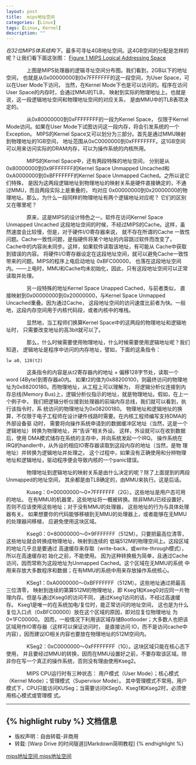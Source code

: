 ```yaml
---
layout: post
title:  mips地址空间
categories: [Linux]
tags: [Linux, Kernel]
description: ""
---
```


*在32位MIPS体系结构下*，最多可寻址4GB地址空间。这4GB空间的分配是怎样的呢？让我们看下面这张图：
[Figure 1 MIPS Logical Addressing Space](/images/kernel/32位mips地址空间.png)

&emsp;&emsp;&emsp;&emsp;上图是MIPS处理器的逻辑寻址空间分布图。我们看到，2GB以下的地址空间，
也就是从0x00000000到0x7FFFFFFF的这一段空间，为User Space，可以在User Mode下访问，
当然，在Kernel Mode下也是可以访问的。程序在访问User Space的内存时，会通过MMU的TLB，
映射到实际的物理地址上。也就是说，这一段逻辑地址空间和物理地址空间的对应关系，
是由MMU中的TLB表项决定的。

&emsp;&emsp;&emsp;&emsp;从0x80000000到0xFFFFFFFF的一段为Kernel Space，
仅限于Kernel Mode访问。如果在User Mode下试图访问这一段内存，将会引发系统的一个Exception。
MIPS的Kernel Space又可以划分为三部分。首先是通过MMU映射到物理地址的1GB空间，
地址范围从0xC0000000到0xFFFFFFFF。这1GB空间可以用来访问实际的DRAM内存，可以为操作系统的内核所用。

&emsp;&emsp;&emsp;&emsp;MIPS的Kernel Space中，还有两段特殊的地址空间，
分别是从0x80000000到0x9FFFFFFF的Kernel Space Unmapped Uncached和
0xA0000000到0xBFFFFFFF的Kernel Space Unmapped Cached。之所以说它们特殊，
是因为这两段逻辑地址到物理地址的映射关系是硬件直接确定的，不通过MMU，而且两段实际上是重叠的，
均对应 0x00000000到0x20000000的物理地址。那么，为什么一段同样的物理地址有两个逻辑地址对应呢？
它们的区别又在哪里呢？

&emsp;&emsp;&emsp;&emsp;原来，这是MIPS的设计特色之一。软件在访问Kernel Space Unmapped Uncached
这段地址空间的时候，不经过MIPS的Cache。这样，虽然速度会比较慢，但是，对于硬件I/O寄存器来说，
就不存在所谓的Cache 一致性问题。Cache一致性问题，是指硬件将某个地址的内容跳过软件而改变了，
Cache中的内容尚未同步。这样，如果软件读取该地址，有可能从 Cache中获取到错误的内容。
将硬件I/O寄存器设定在这段地址空间，就可以避免Cache一致性带来的问题。MIPS的程序上电启动地址 0xBFC00000，
也落在这段地址空间内。——上电时，MMU和Cache均未初始化，因此，只有这段地址空间可以正常读取并处理。

&emsp;&emsp;&emsp;&emsp;另一段特殊的地址Kernel Space Unapped Cached，与前者类似，
直接映射到0x00000000到0x20000000，与Kernel Space Unmapped Uncached重叠。因为通过Cache，
这段地址空间的访问速度比前者为快。一般地，这段内存空间用于内核代码段，或者内核中的堆栈。

&emsp;&emsp;&emsp;&emsp;显然地，当工程师们换算Kernel Space中的这两段的物理地址和逻辑地址时，
只需要改变地址的高3bit就可以了。

&emsp;&emsp;&emsp;&emsp;那么，什么时候需要使用物理地址，什么时候需要使用逻辑地址呢？我们知道，
逻辑地址是程序中访问的内存地址，譬如，下面的这条指令：

    lw a0, 128(t2)

&emsp;&emsp;&emsp;&emsp;这条指令的内容是从t2寄存器内的地址 + 偏移128字节处，读取一个word (4Byte)到寄存器a0内。
如果t2的值为0x88200100，则最终访问的物理地址为0x88200180。而物理地址，从工程上可以理解为，
将逻辑分析仪连接到内存总线(Memory Bus)上，逻辑分析仪指示的地址，就是物理地址。假如，在上一个例子中，
我们把逻辑分析仪接到处理器的前端内存总线，我们就可以看到，执行该指令时，系 统访问的物理地址为0x08200180。
物理地址和逻辑地址的换算，不仅限于电子工程师在设计硬件线路时需要。在内核工程师编写支持DMA的外部设备驱 动时，
需要将向操作系统申请到的数据缓冲区地址（当然，这是一个逻辑地址）转换为物理地址，并“告诉”相关外设。
这样，外设就可以在收到数据后，使用 DMA模式储存在系统的主存中，并向系统发起一个IRQ。
操作系统在IRQ的handler中，从外设的相应IO寄存器读取到这段内存的地址（当然，是物 理地址）并转换为逻辑地址并处理之。
这个过程中，如果没有正确使用和分辨物理地址和逻辑地址，驱动程序便会导致内核的一个panic错误。

&emsp;&emsp;&emsp;&emsp;物理地址到逻辑地址的映射关系是由什么决定的呢？除了上面提到的两段Unmapped的地址空间，
其余都是由TLB确定的，由MMU来执行。这是后话。

&emsp;&emsp;&emsp;&emsp;Kuseg：0×00000000～0×7FFFFFFF（2G）。这些地址是用户态可用的地址。
在有MMU的机器里，这些地址将一概被转换。除非MMU已经设置好，否则不应该使用这些地址；对于没有MMU的处理器，
这些地址的行为与具体处理器有关。 如果想要你的代码能够移植到无MMU的处理器上，或者能够在无MMU的处理器间移植，
应避免使用这块区域。

&emsp;&emsp;&emsp;&emsp;Kseg0：0×80000000～0×9FFFFFFF（512M）。只要把最高位清零，
这些地址就会转换成物理地址，映射到连续的 低端512M的物理空间上。这段区域的地址几乎总是要通过
高速缓存来存取（write-back，或write-through模式），所以在高速缓存初 始化之前，不能使用。
因为这种转换极为简单，且通过Cache访问，因而常称为这段地址为Unmapped Cached。这个区域在无MMU的系统
中用来存放大多数程序和数据；在有MMU的系统中用来存放操作系统核心。

&emsp;&emsp;&emsp;&emsp;KSeg1：0xA0000000～0xBFFFFFFF（512M）。这些地址通过把最高三位清零，
映射到连续的第算512M的物理地址，即 Kseg1和Kseg0对应同一片物理内存。但是与通过Kseg0的访问不同，
通过Kseg1访问的话，不经过高速缓存。 Kseg1是唯一的在系统加电/复位时，能正常访问的地址空间，
这也是为什么复位入口点（0xBFC00000）放在这个区域的原因，即对应复位物理地址 为0×1FC00000。
因而，一般情况下利用该区域存储Bootlooder；大多数人也把该区域用作IO寄存器（这样可以保证访问时，
是直接访问 IO，而不是访问cache中内容），因而建议IO相关内容也要放在物理地址的512M空间内。

&emsp;&emsp;&emsp;&emsp;KSeg2：0xC0000000～0xFFFFFFFF（1G）。这块区域只能在核心态下使用，
并且要经过MMU的转换，因而在MMU设置好之前，不要存取该区域。除非你在写一个真正的操作系统，否则没有理由使用Kseg2。

&emsp;&emsp;&emsp;&emsp;MIPS CPU运行时有三种状态：
用户模式（User Mode）；核心模式（Kernel Mode）；管理模式（Supervisor Mode）。
其中管理模式不常用。用户模式下，CPU只能访问KUSeg；当需要访问KSeg0、Kseg1和Kseg2时，必须使用核心模式或管理模 式。



--------------
{% highlight ruby %}
文档信息
--------------
* 版权声明：自由转载-非商用
* 转载: [Warp Drive 的时间隧道][Markdown简明教程]
{% endhighlight %}

[mips地址空间 ](http://blog.chinaunix.net/uid-22547469-id-5056345.html)
[mips地址空间 ](http://joe.is-programmer.com/posts/17481.html)

[jekyll]:      http://jekyllrb.com
[jekyll-gh]:   https://github.com/jekyll/jekyll
[jekyll-help]: https://github.com/jekyll/jekyll-help
